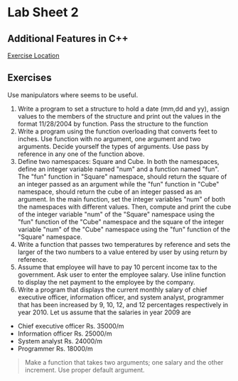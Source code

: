# Lab Sheet 2
## Additional Features in C++
[Exercise Location](https://www.dsbaral.com.np/subject/cpp/lab_sheet_2)

## Exercises
Use manipulators where seems to be useful.
1. Write a program to set a structure to hold a date (mm,dd and yy), assign values to the members of the structure and print out the values in the format 11/28/2004 by function. Pass the structure to the function
2. Write a program using the function overloading that converts feet to inches. Use function with no argument, one argument and two arguments. Decide yourself the types of arguments. Use pass by reference in any one of the function above.
3. Define two namespaces: Square and Cube. In both the namespaces, define an integer variable named "num" and a function named "fun". The "fun" function in "Square" namespace, should return the square of an integer passed as an argument while the "fun" function in "Cube" namespace, should return the cube of an integer passed as an argument. In the main function, set the integer variables "num" of both the namespaces with different values. Then, compute and print the cube of the integer variable "num" of the "Square" namespace using the "fun" function of the "Cube" namespace and the square of the integer variable "num" of the "Cube" namespace using the "fun" function of the "Square" namespace.
4. Write a function that passes two temperatures by reference and sets the larger of the two numbers to a value entered by user by using return by reference.
5. Assume that employee will have to pay 10 percent income tax to the government. Ask user to enter the employee salary. Use inline function to display the net payment to the employee by the company.
6. Write a program that displays the current monthly salary of chief executive officer, information officer, and system analyst, programmer that has been increased by 9, 10, 12, and 12 percentages respectively in year 2010. Let us assume that the salaries in year 2009 are
- Chief executive officer Rs. 35000/m
- Information officer Rs. 25000/m
- System analyst Rs. 24000/m
- Programmer Rs. 18000/m
> Make a function that takes two arguments; one salary and the other increment. Use proper default argument.